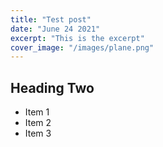 ```yaml
---
title: "Test post"
date: "June 24 2021"
excerpt: "This is the excerpt"
cover_image: "/images/plane.png"
---
```


## Heading Two

- Item 1
- Item 2
- Item 3
